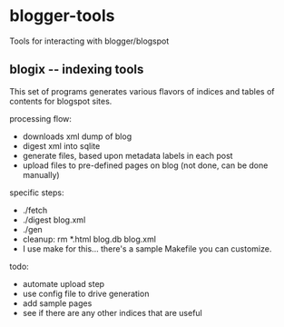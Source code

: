 blogger-tools
=============

Tools for interacting with blogger/blogspot

blogix -- indexing tools
------------------------

This set of programs generates various flavors of indices and
tables of contents for blogspot sites.

processing flow:

- downloads xml dump of blog
- digest xml into sqlite
- generate files, based upon metadata labels in each post
- upload files to pre-defined pages on blog (not done, can be done manually)

specific steps:

- ./fetch
- ./digest blog.xml
- ./gen
- cleanup:  rm *.html blog.db blog.xml
- I use make for this... there's a sample Makefile you can customize.

todo:
- automate upload step
- use config file to drive generation
- add sample pages
- see if there are any other indices that are useful
